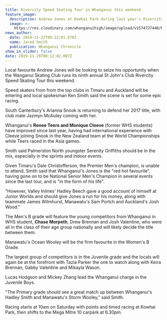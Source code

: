 ```yaml
---
title: Rivercity Speed Skating Tour in Whanganui this weekend
feature_image:
  description: Andrew Jones at Kowhai Park during last year's Rivercity Speed Skating Tour.
  image: >-
    https://res.cloudinary.com/whanganuihigh/image/upload/v1574727448/News/Andrew_Jones._22.11.19.jpg
news_author:
  date: 2019-11-22T00:12:01.970Z
  name: Jared Smith
  publication: Whanganui Chronicle
show_in_slider: false
date: 2019-11-26T00:12:02.007Z
---
```

Local favourite Andrew Jones will be looking to seize his opportunity when the Wanganui Skating Club runs its ninth annual St John's Club Rivercity Speed Skating Tour this weekend.

Speed skaters from from the top clubs in Timaru and Auckland will be entering and local spokesman Ken Smith said the scene is set for some epic racing.

South Canterbury's Arianna Snook is returning to defend her 2017 title, with club mate Jazmyn McAuley coming with her.

Whanganui's **Renee Teers and Monique Cleeve** (former WHS students) have improved since last year, having had international experience with Cleeve joining Snook in the New Zealand team at the World Championships while Teers raced in the Asia games.

Smith said Palmerston North youngster Serenity Griffiths should be in the mix, especially in the sprints and indoor events.

Given Timaru's Dale Christofferson, the Premier Men's champion, is unable to attend, Smith said that Whanganui's Jones is the "red hot favourite", having gone on to be National Senior Men's Champion in several events since the last tour, and is "in the form of his life".

"However, Valley Inlines' Hadley Beech gave a good account of himself at Junior Worlds and should give Jones a run for his money, along with teammate James Wilmhurst, Manawatu's Sam Portch and Auckland's Josh Wood."

The Men's B grade will feature the young competitors from Whanganui in WHS student, **Chase Morpeth**, Drew Brennan and Josh Valentine, who were all in the class of their age group nationally and will likely decide the title between them.

Manawatu's Ocean Wooley will be the firm favourite in the Women's B Grade.

The largest group of competitors is in the Juvenile grade and the locals will again be at the forefront with Tazia Parker the one to watch along with Keira Brennan, Gabby Valentine and Mikayla Wason.

Lucas Hodgson and Mickey Zhang lead the Whanganui charge in the Juvenile Boys.

"The Primary grade should see a great match up between Whanganui's Hadley Smith and Manawatu's Storm Wooley," said Smith.

Racing starts at 10am on Saturday with points and timed racing at Kowhai Park, then shifts to the Mega Mitre 10 carpark at 6.30pm.
